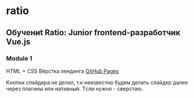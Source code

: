 # ratio
## Обучениt Ratio: Junior frontend-разработчик Vue.js

### Module 1
HTML + CSS
Вёрстка лендинга
[GitHub Pages](https://dmitrysent.github.io/ratio/module1/) 

Кнопки слайдера не делал, т.к неизвестно будем делать слайдер далее через плагины или нативный. Tсли нужно - сверстаю.
